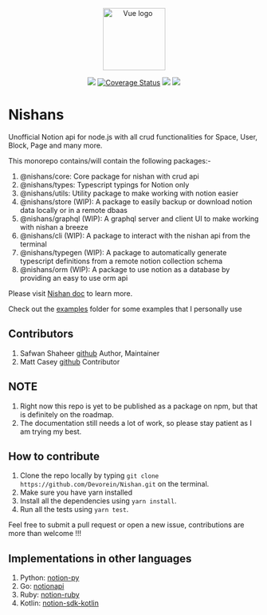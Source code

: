 <p align="center"><a href="https://nishan-docs.netlify.app/" target="_blank" rel="noopener noreferrer"><img width="125" src="https://raw.githubusercontent.com/Devorein/Nishan/655689d3d66210126c0a19be473074d790d33e0a/public/Logo.svg" alt="Vue logo"></a></p>

<p align="center">
  <a href="https://github.com/Devorein/Nishan/actions?query=workflow%3A%22Lint%2C+Build+and+Test%22"><img src="https://github.com/devorein/nishan/workflows/Lint,%20Build%20and%20Test/badge.svg"/></a>
  <a href="https://codecov.io/github/devorein/nishan?branch=master"><img src="https://img.shields.io/codecov/c/github/devorein/nishan/master.svg?sanitize=true" alt="Coverage Status"></a>
  <img src="https://img.shields.io/github/repo-size/devorein/nishan?style=flat-square"/>
  <img src="https://img.shields.io/github/commit-activity/m/devorein/nishan" />
</p>

# Nishans

Unofficial Notion api for node.js with all crud functionalities for Space, User, Block, Page and many more.

This monorepo contains/will contain the following packages:-

1. @nishans/core: Core package for nishan with crud api
2. @nishans/types: Typescript typings for Notion only
3. @nishans/utils: Utility package to make working with notion easier
4. @nishans/store (WIP): A package to easily backup or download notion data locally or in a remote dbaas
5. @nishans/graphql (WIP): A graphql server and client UI to make working with nishan a breeze
6. @nishans/cli (WIP): A package to interact with the nishan api from the terminal
7. @nishans/typegen (WIP): A package to automatically generate typescript definitions from a remote notion collection schema
8. @nishans/orm (WIP): A package to use notion as a database by providing an easy to use orm api

Please visit [Nishan doc](https://nishan-docs.netlify.app/) to learn more.

Check out the [examples](https://github.com/Devorein/Nishan/tree/master/examples) folder for some examples that I personally use

## Contributors

1. Safwan Shaheer [github](https://github.com/Devorein) Author, Maintainer
2. Matt Casey [github](https://github.com/mattcasey) Contributor

## NOTE

1. Right now this repo is yet to be published as a package on npm, but that is definitely on the roadmap.
2. The documentation still needs a lot of work, so please stay patient as I am trying my best.

## How to contribute

1. Clone the repo locally by typing `git clone https://github.com/Devorein/Nishan.git` on the terminal.
2. Make sure you have yarn installed
3. Install all the dependencies using `yarn install`.
4. Run all the tests using `yarn test`.

Feel free to submit a pull request or open a new issue, contributions are more than welcome !!!

## Implementations in other languages

1. Python: [notion-py](https://github.com/jamalex/notion-py)
2. Go: [notionapi](https://github.com/kjk/notionapi)
3. Ruby: [notion-ruby](https://github.com/danmurphy1217/notion-ruby)
4. Kotlin: [notion-sdk-kotlin](https://github.com/notionsdk/notion-sdk-kotlin)
